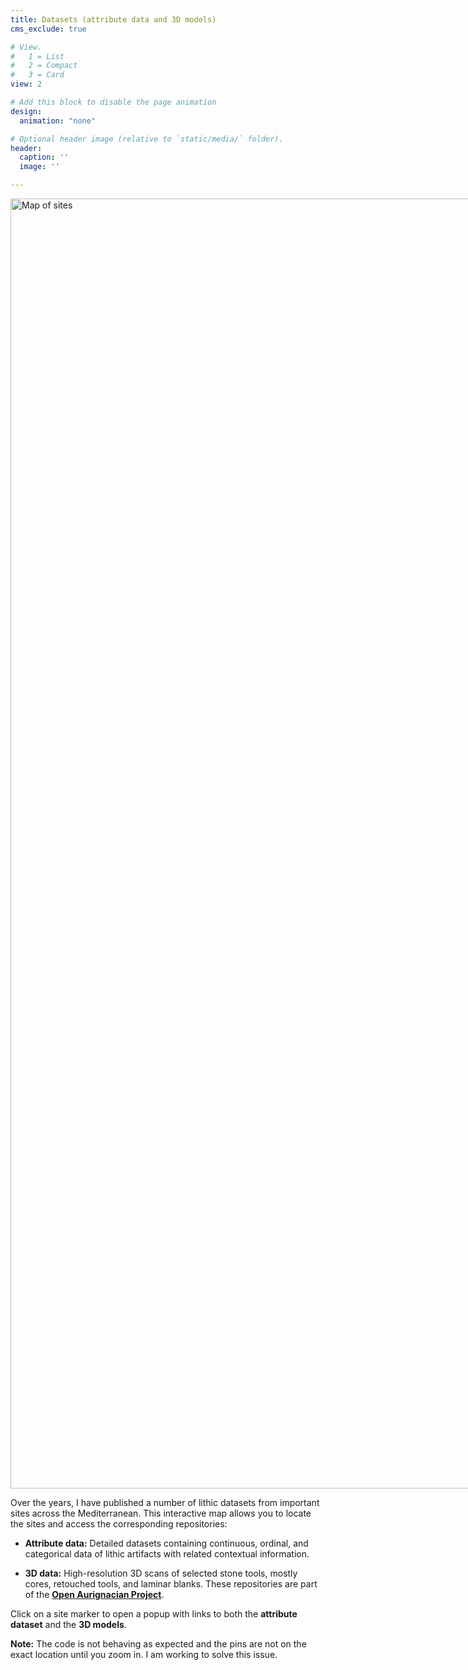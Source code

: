 ```yaml
---
title: Datasets (attribute data and 3D models)
cms_exclude: true

# View.
#   1 = List
#   2 = Compact
#   3 = Card
view: 2

# Add this block to disable the page animation
design:
  animation: "none"

# Optional header image (relative to `static/media/` folder).
header:
  caption: ''
  image: ''

---
```


<div style="position: relative; display: inline-block;">
  <img src="/media/map-dataset.png" width="3311" height="2064" alt="Map of sites">

  <!-- Grotta di Fumane -->
  <div style="
    width: 24px;
    height: 24px;
    background: red;
    border-radius: 50%;
    position: absolute;
    left: 1184px;
    top: 734px;
    transform: translate(-50%, -50%);
    cursor: pointer;"
    title="Grotta di Fumane"
    onclick="window.open('https://zenodo.org/doi/10.5281/zenodo.10965413', '_blank')">
  </div>

  <!-- Riparo Bombrini -->
  <div style="
    width: 24px;
    height: 24px;
    background: blue;
    border-radius: 50%;
    position: absolute;
    left: 1008px;
    top: 872px;
    transform: translate(-50%, -50%);
    cursor: pointer;"
    title="Riparo Bombrini"
    onclick="window.open('https://zenodo.org/doi/10.5281/zenodo.15363594', '_blank')">
  </div>

  <!-- Grotta di Castelcivita -->
  <div style="
    width: 24px;
    height: 24px;
    background: green;
    border-radius: 50%;
    position: absolute;
    left: 1430px;
    top: 1115px;
    transform: translate(-50%, -50%);
    cursor: pointer;"
    title="Grotta di Castelcivita"
    onclick="window.open('https://doi.org/10.5281/zenodo.10639552', '_blank')">
  </div>

  <!-- Grotta della Cala -->
  <div style="
    width: 24px;
    height: 24px;
    background: orange;
    border-radius: 50%;
    position: absolute;
    left: 1420px;
    top: 1146px;
    transform: translate(-50%, -50%);
    cursor: pointer;"
    title="Grotta della Cala"
    onclick="window.open('https://zenodo.org/doi/10.5281/zenodo.15430432', '_blank')">
  </div>

  <!-- Ksar Akil -->
  <div style="
    width: 24px;
    height: 24px;
    background: purple;
    border-radius: 50%;
    position: absolute;
    left: 2525px;
    top: 1458px;
    transform: translate(-50%, -50%);
    cursor: pointer;"
    title="Ksar Akil"
    onclick="window.open('https://zenodo.org/doi/10.5281/zenodo.16932273', '_blank')">
  </div>

</div>




Over the years, I have published a number of lithic datasets from important sites across the Mediterranean. This interactive map allows you to locate the sites and access the corresponding repositories:

- **Attribute data:** Detailed datasets containing continuous, ordinal, and categorical data of lithic artifacts with related contextual information.

- **3D data:** High-resolution 3D scans of selected stone tools, mostly cores, retouched tools, and laminar blanks. These repositories are part of the **[Open Aurignacian Project](https://www.armandofalcucci.com/project/open_aurignacian/)**.

Click on a site marker to open a popup with links to both the **attribute dataset** and the **3D models**.  

**Note:** The code is not behaving as expected and the pins are not on the exact location until you zoom in. I am working to solve this issue.
